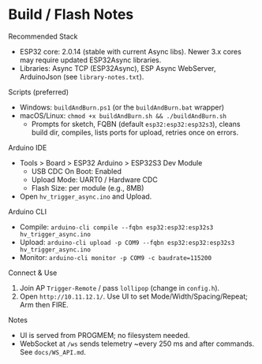 ﻿# Build / Flash Notes

Recommended Stack
- ESP32 core: 2.0.14 (stable with current Async libs). Newer 3.x cores may require updated ESP32Async libraries.
- Libraries: Async TCP (ESP32Async), ESP Async WebServer, ArduinoJson (see `library-notes.txt`).

Scripts (preferred)
- Windows: `buildAndBurn.ps1` (or the `buildAndBurn.bat` wrapper)
- macOS/Linux: `chmod +x buildAndBurn.sh && ./buildAndBurn.sh`
  - Prompts for sketch, FQBN (default `esp32:esp32:esp32s3`), cleans build dir, compiles, lists ports for upload, retries once on errors.

Arduino IDE
- Tools > Board > ESP32 Arduino > ESP32S3 Dev Module
  - USB CDC On Boot: Enabled
  - Upload Mode: UART0 / Hardware CDC
  - Flash Size: per module (e.g., 8MB)
- Open `hv_trigger_async.ino` and Upload.

Arduino CLI
- Compile: `arduino-cli compile --fqbn esp32:esp32:esp32s3 hv_trigger_async.ino`
- Upload:  `arduino-cli upload -p COM9 --fqbn esp32:esp32:esp32s3 hv_trigger_async.ino`
- Monitor: `arduino-cli monitor -p COM9 -c baudrate=115200`

Connect & Use
1. Join AP `Trigger-Remote` / pass `lollipop` (change in `config.h`).
2. Open `http://10.11.12.1/`. Use UI to set Mode/Width/Spacing/Repeat; Arm then FIRE.

Notes
- UI is served from PROGMEM; no filesystem needed.
- WebSocket at `/ws` sends telemetry ~every 250 ms and after commands. See `docs/WS_API.md`.
